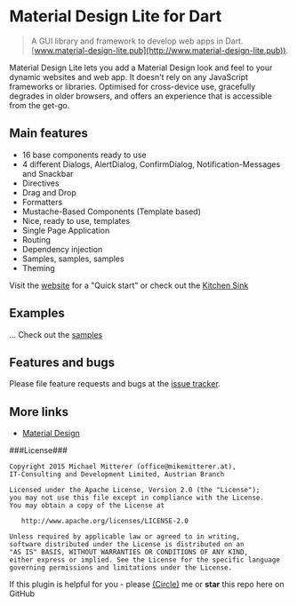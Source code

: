 # Material Design Lite for Dart
> A GUI library and framework to develop web apps in Dart.  
[www.material-design-lite.pub](http://www.material-design-lite.pub)).

Material Design Lite lets you add a Material Design look and feel to your dynamic websites and web app. It doesn't rely on any JavaScript
frameworks or libraries. Optimised for cross-device use, gracefully degrades in older browsers, and offers an experience that is accessible
from the get-go.

## Main features
- 16 base components ready to use
- 4 different Dialogs, AlertDialog, ConfirmDialog, Notification-Messages and Snackbar
- Directives
- Drag and Drop
- Formatters
- Mustache-Based Components (Template based)
- Nice, ready to use, templates
- Single Page Application
- Routing
- Dependency injection
- Samples, samples, samples
- Theming

Visit the [website](http://www.material-design-lite.pub) for a "Quick start" or check out the [Kitchen Sink](http://styleguide.material-design-lite.pub/)

## Examples
...
Check out the [samples](http://styleguide.material-design-lite.pub/#/samples)
## Features and bugs

Please file feature requests and bugs at the [issue tracker](https://github.com/MikeMitterer/dart-material-design-lite/issues).

## More links
- [Material Design](http://www.google.com/design/spec/material-design/introduction.html)

###License###

    Copyright 2015 Michael Mitterer (office@mikemitterer.at),
    IT-Consulting and Development Limited, Austrian Branch

    Licensed under the Apache License, Version 2.0 (the "License");
    you may not use this file except in compliance with the License.
    You may obtain a copy of the License at

       http://www.apache.org/licenses/LICENSE-2.0

    Unless required by applicable law or agreed to in writing,
    software distributed under the License is distributed on an
    "AS IS" BASIS, WITHOUT WARRANTIES OR CONDITIONS OF ANY KIND,
    either express or implied. See the License for the specific language
    governing permissions and limitations under the License.


If this plugin is helpful for you - please [(Circle)](http://gplus.mikemitterer.at/) me
or **star** this repo here on GitHub


[tracker]: https://github.com/MikeMitterer/dart-material-design-lite/issues
[mdlmaterial]: https://github.com/MikeMitterer/dart-material-design-lite
[mdldemo]: http://www.material-design-lite.pub
[mdlangular]: https://github.com/MikeMitterer/dart-mdl-angular
[samples]: https://github.com/MikeMitterer/dart-material-design-lite/tree/mdl/example
[promoimage]: https://github.com/MikeMitterer/dart-material-design-lite/blob/master/lib/images/mdl.mikemitterer.at-720px.jpg?raw=true

